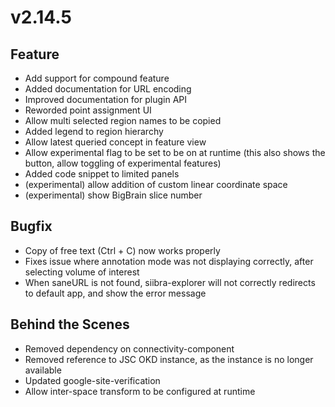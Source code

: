 # v2.14.5

## Feature

- Add support for compound feature
- Added documentation for URL encoding
- Improved documentation for plugin API
- Reworded point assignment UI
- Allow multi selected region names to be copied
- Added legend to region hierarchy
- Allow latest queried concept in feature view
- Allow experimental flag to be set to be on at runtime (this also shows the button, allow toggling of experimental features)
- Added code snippet to limited panels
- (experimental) allow addition of custom linear coordinate space
- (experimental) show BigBrain slice number

## Bugfix

- Copy of free text (Ctrl + C) now works properly
- Fixes issue where annotation mode was not displaying correctly, after selecting volume of interest
- When saneURL is not found, siibra-explorer will not correctly redirects to default app, and show the error message

## Behind the Scenes

- Removed dependency on connectivity-component
- Removed reference to JSC OKD instance, as the instance is no longer available
- Updated google-site-verification
- Allow inter-space transform to be configured at runtime
